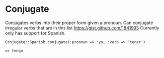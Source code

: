 Conjugate
=========

Conjugates verbs into their proper form given a pronoun. Can conjugate irregular verbs that are in this list https://gist.github.com/1841995
Currently only has support for Spanish.

```
Conjugate::Spanish.conjugate(:pronoun => :yo, :verb => 'tener')

=> tengo
```